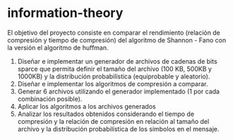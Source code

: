 # information-theory
El objetivo del proyecto consiste en comparar el rendimiento (relación de compresión y tiempo de compresión) del algoritmo de Shannon - Fano con la versión el algoritmo de huffman.
1)	Diseñar e implementar un generador de archivos de cadenas de bits sparce que permita definir el tamaño  del archivo (100 KB, 500KB y 1000KB) y la distribución probabilística (equiprobable y aleatorio).
2)	Diseñar e implementar los algoritmos de compresión a comparar.
3)	Generar 6 archivos utilizando el generador implementado (1 por cada combinación posible).
4)	Aplicar los algoritmos a los archivos generados
5)	Analizar los resultados obtenidos considerando el tiempo de compresión y la relación de compresión en relación al tamaño del archivo y la distribución probabilística de los símbolos en el mensaje.

